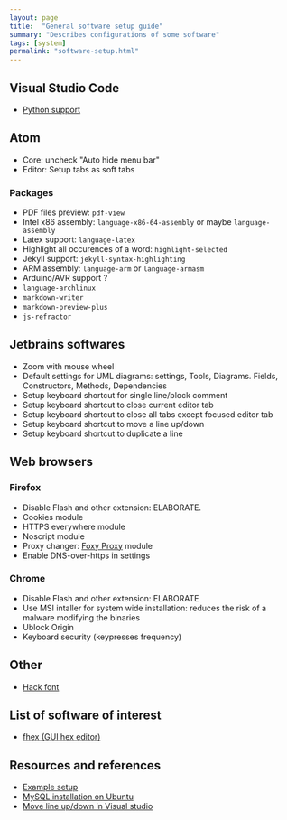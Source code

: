 ```yaml
---
layout: page
title:  "General software setup guide"
summary: "Describes configurations of some software"
tags: [system]
permalink: "software-setup.html"
---
```


## Visual Studio Code
* [Python support](https://marketplace.visualstudio.com/items?itemName=ms-python.python)

## Atom
* Core: uncheck "Auto hide menu bar"
* Editor: Setup tabs as soft tabs

### Packages
* PDF files preview: `pdf-view`
* Intel x86 assembly: `language-x86-64-assembly` or maybe `language-assembly`
* Latex support: `language-latex`
* Highlight all occurences of a word: `highlight-selected`
* Jekyll support: `jekyll-syntax-highlighting`
* ARM assembly: `language-arm` or `language-armasm`
* Arduino/AVR support ?
* `language-archlinux`
* `markdown-writer`
* `markdown-preview-plus`
* `js-refractor`


## Jetbrains softwares  
* Zoom with mouse wheel
* Default settings for UML diagrams: settings, Tools, Diagrams. Fields, Constructors, Methods, Dependencies
* Setup keyboard shortcut for single line/block comment
* Setup keyboard shortcut to close current editor tab
* Setup keyboard shortcut to close all tabs except focused editor tab
* Setup keyboard shortcut to move a line up/down
* Setup keyboard shortcut to duplicate a line


## Web browsers
### Firefox
* Disable Flash and other extension: ELABORATE.
* Cookies module
* HTTPS everywhere module
* Noscript module
* Proxy changer: [Foxy Proxy](https://addons.mozilla.org/en-US/firefox/addon/foxyproxy-standard/) module
* Enable DNS-over-https in settings


### Chrome
* Disable Flash and other extension: ELABORATE
* Use MSI intaller for system wide installation: reduces the risk of a malware modifying the binaries
* Ublock Origin
* Keyboard security (keypresses frequency)

## Other
* [Hack font](https://sourcefoundry.org/hack/)

## List of software of interest
* [fhex (GUI hex editor)](https://github.com/echo-devim/fhex)

## Resources and references
* [Example setup](http://jasonwryan.com/blog/2010/10/04/the-setup/)
* [MySQL installation on Ubuntu](https://www.digitalocean.com/community/tutorials/how-to-install-mysql-on-ubuntu-18-04)
* [Move line up/down in Visual studio](https://www.jflh.ca/2016-07-10-move-lines-up-and-down-in-visual-studio-code)